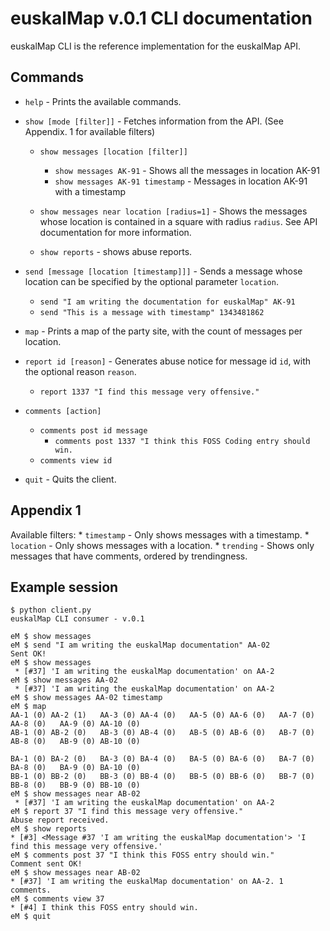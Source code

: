 # euskalMap v.0.1 CLI documentation

euskalMap CLI is the reference implementation for the euskalMap API.

## Commands

* ```help``` - Prints the available commands.
* ```show [mode [filter]]``` - Fetches information from the API. (See Appendix. 1 for available filters)
	* ```show messages [location [filter]]```
		* ```show messages AK-91``` - Shows all the messages in location AK-91
		* ```show messages AK-91 timestamp``` - Messages in location AK-91 with a timestamp
	* ```show messages near location [radius=1]``` - Shows the messages whose location is contained in a square with radius ```radius```. See API documentation for more information.

	* ```show reports``` - shows abuse reports.
* ```send [message [location [timestamp]]]``` - Sends a message whose location can be specified by the optional parameter ```location```.
	* ```send "I am writing the documentation for euskalMap" AK-91```
	* ```send "This is a message with timestamp" 1343481862```

* ```map``` - Prints a map of the party site, with the count of messages per location.

* ```report id [reason]``` - Generates abuse notice for message id ```id```, with the optional reason ```reason```.
	* ```report 1337 "I find this message very offensive."```
* ```comments [action]```
	* ```comments post id message```
		* ```comments post 1337 "I think this FOSS Coding entry should win.``` 
	* ```comments view id```
* ```quit``` - Quits the client.

## Appendix 1
Available filters:
	* ```timestamp``` - Only shows messages with a timestamp.
	* ```location``` - Only shows messages with a location.
	* ```trending``` - Shows only messages that have comments, ordered by trendingness.

## Example session

	$ python client.py
	euskalMap CLI consumer - v.0.1
	
	eM $ show messages
	eM $ send "I am writing the euskalMap documentation" AA-02
	Sent OK!
	eM $ show messages
	 * [#37] 'I am writing the euskalMap documentation' on AA-2
	eM $ show messages AA-02
	 * [#37] 'I am writing the euskalMap documentation' on AA-2
	eM $ show messages AA-02 timestamp
	eM $ map
	AA-1 (0) AA-2 (1)   AA-3 (0) AA-4 (0)   AA-5 (0) AA-6 (0)   AA-7 (0) AA-8 (0)   AA-9 (0) AA-10 (0)
	AB-1 (0) AB-2 (0)   AB-3 (0) AB-4 (0)   AB-5 (0) AB-6 (0)   AB-7 (0) AB-8 (0)   AB-9 (0) AB-10 (0)
	
	BA-1 (0) BA-2 (0)   BA-3 (0) BA-4 (0)   BA-5 (0) BA-6 (0)   BA-7 (0) BA-8 (0)   BA-9 (0) BA-10 (0)
	BB-1 (0) BB-2 (0)   BB-3 (0) BB-4 (0)   BB-5 (0) BB-6 (0)   BB-7 (0) BB-8 (0)   BB-9 (0) BB-10 (0)
	eM $ show messages near AB-02
	 * [#37] 'I am writing the euskalMap documentation' on AA-2
	eM $ report 37 "I find this message very offensive."
	Abuse report received.
	eM $ show reports
	* [#3] <Message #37 'I am writing the euskalMap documentation'> 'I find this message very offensive.'
	eM $ comments post 37 "I think this FOSS entry should win."
	Comment sent OK!
	eM $ show messages near AB-02
	* [#37] 'I am writing the euskalMap documentation' on AA-2. 1 comments.
	eM $ comments view 37
	* [#4] I think this FOSS entry should win.
	eM $ quit
